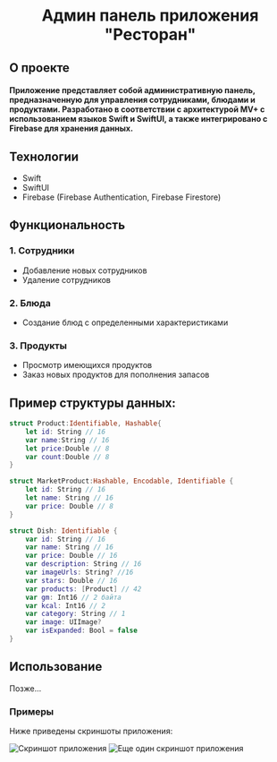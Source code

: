 <h1 align="center">Админ панель приложения "Ресторан"</h1> 
<h2 align="leading">О проекте</h2> 
<h4 align="leading">Приложение представляет собой административную панель, предназначенную для управления сотрудниками, блюдами и продуктами. Разработано в соответствии с архитектурой MV+ с использованием языков Swift и SwiftUI, а также интегрировано с Firebase для хранения данных.</h4>

<h2 align="leading">Технологии</h2> 
 <ul>
  <li>Swift</li>
  <li>SwiftUI</li>
  <li>Firebase (Firebase Authentication, Firebase Firestore)</li>
 </ul>

<h2 align="leading">Функциональность</h2> 
<h3>1. Сотрудники</h3>
 <ul>
  <li>Добавление новых сотрудников</li>
  <li>Удаление сотрудников</li>
 </ul>
<h3>2. Блюда</h3>
 <ul>
  <li>Создание блюд с определенными характеристиками</li>
 </ul>
<h3>3. Продукты</h3>
 <ul>
  <li>Просмотр имеющихся продуктов</li>
  <li>Заказ новых продуктов для пополнения запасов</li>
 </ul>

<h2 align="leading">Пример структуры данных:</h2> 

```Swift
struct Product:Identifiable, Hashable{
    let id: String // 16
    var name:String // 16
    let price:Double // 8
    var count:Double // 8
}
```
```Swift
struct MarketProduct:Hashable, Encodable, Identifiable {
    let id: String // 16
    let name: String // 16
    var price: Double // 8
}
```
```Swift
struct Dish: Identifiable {
    var id: String // 16
    var name: String // 16
    var price: Double // 16
    var description: String // 16
    var imageUrls: String? //16
    var stars: Double // 16
    var products: [Product] // 42
    var gm: Int16 // 2 байта
    var kcal: Int16 // 2
    var category: String // 1
    var image: UIImage?
    var isExpanded: Bool = false
}
```
<h2 align="leading">Использование</h2> 
<p>Позже...</p>
<h3>Примеры</h3>
<p>Ниже приведены скриншоты приложения:</p>
<div class="screenshot-container">
 <img src="путь_к_изображению" alt="Скриншот приложения">
 <img src="путь_к_другому_изображению" alt="Еще один скриншот приложения">
</div>


    

